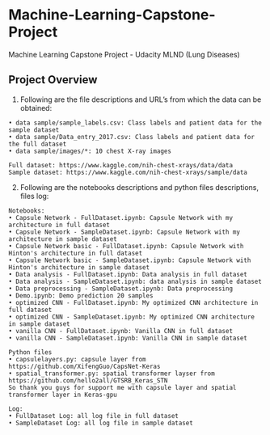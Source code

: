 # Machine-Learning-Capstone-Project
Machine Learning Capstone Project - Udacity MLND (Lung Diseases)

## Project Overview

1. Following are the file descriptions and URL’s from which the data can be obtained:
```
• data sample/sample_labels.csv: Class labels and patient data for the sample dataset
• data sample/Data_entry_2017.csv: Class labels and patient data for the full dataset
• data sample/images/*: 10 chest X-ray images

Full dataset: https://www.kaggle.com/nih-chest-xrays/data/data
Sample dataset: https://www.kaggle.com/nih-chest-xrays/sample/data

```

2. Following are the notebooks descriptions and python files descriptions, files log:
```
Notebooks:
• Capsule Network - FullDataset.ipynb: Capsule Network with my architecture in full dataset
• Capsule Network - SampleDataset.ipynb: Capsule Network with my architecture in sample dataset
• Capsule Network basic - FullDataset.ipynb: Capsule Network with Hinton's architecture in full dataset
• Capsule Network basic - SampleDataset.ipynb: Capsule Network with Hinton's architecture in sample dataset
• Data analysis - FullDataset.ipynb: Data analysis in full dataset
• Data analysis - SampleDataset.ipynb: data analysis in sample dataset
• Data preprocessing - SampleDataset.ipynb: Data preprocessing
• Demo.ipynb: Demo prediction 20 samples
• optimized CNN - FullDataset.ipynb: My optimized CNN architecture in full dataset
• optimized CNN - SampleDataset.ipynb: My optimized CNN architecture in sample dataset
• vanilla CNN - FullDataset.ipynb: Vanilla CNN in full dataset
• vanilla CNN - SampleDataset.ipynb: Vanilla CNN in sample dataset

Python files
• capsulelayers.py: capsule layer from https://github.com/XifengGuo/CapsNet-Keras
• spatial_transformer.py: spatial transformer layser from https://github.com/hello2all/GTSRB_Keras_STN
So thank you guys for support me with capsule layer and spatial transformer layer in Keras-gpu

Log:
• FullDataset Log: all log file in full dataset
• SampleDataset Log: all log file in sample dataset
```
